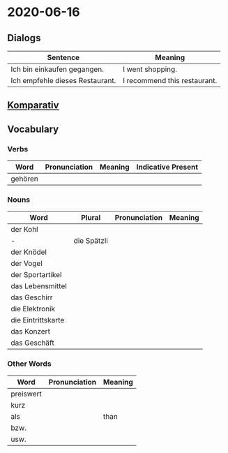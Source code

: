 # 2020-06-16

## Dialogs

| Sentence                        | Meaning                      |
| ------------------------------- | ---------------------------- |
| Ich bin einkaufen gegangen.     | I went shopping.             |
| Ich empfehle dieses Restaurant. | I recommend this restaurant. |

## [Komparativ](../Grammar/Komparativ.md)

## Vocabulary

### Verbs

| Word    | Pronunciation | Meaning | Indicative Present |
| ------- | ------------- | ------- | ------------------ |
| gehören |               |         |                    |

### Nouns

| Word               | Plural      | Pronunciation | Meaning |
| ------------------ | ----------- | ------------- | ------- |
| der Kohl           |             |               |         |
| -                  | die Spätzli |               |         |
| der Knödel         |             |               |         |
| der Vogel          |             |               |         |
| der Sportartikel   |             |               |         |
| das Lebensmittel   |             |               |         |
| das Geschirr       |             |               |         |
| die Elektronik     |             |               |         |
| die Eintrittskarte |             |               |         |
| das Konzert        |             |               |         |
| das Geschäft       |             |               |         |

### Other Words

| Word      | Pronunciation | Meaning |
| --------- | ------------- | ------- |
| preiswert |               |         |
| kurz      |               |         |
| als       |               | than    |
| bzw.      |               |         |
| usw.      |               |         |

